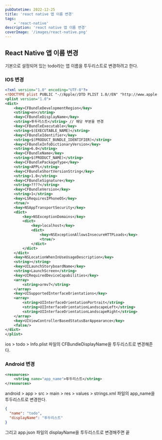 ```yaml
---
pubDatetime: 2022-12-25
title: 'react native 앱 이름 변경'
tags: 
	- 'react-native'
description: 'react native 앱 이름 변경'
coverImage: '/images/react-native.png'
---
```


## React Native 앱 이름 변경

기본으로 설정되어 있는 todo라는 앱 이름을 투두리스트로 변경하려고 한다.

### IOS 변경

```xml
<?xml version="1.0" encoding="UTF-8"?>
<!DOCTYPE plist PUBLIC "-//Apple//DTD PLIST 1.0//EN" "http://www.apple.com/DTDs/PropertyList-1.0.dtd">
<plist version="1.0">
<dict>
	<key>CFBundleDevelopmentRegion</key>
	<string>en</string>
	<key>CFBundleDisplayName</key>
	<string>투두리스트</string> // 해당 부분을 변경
	<key>CFBundleExecutable</key>
	<string>$(EXECUTABLE_NAME)</string>
	<key>CFBundleIdentifier</key>
	<string>$(PRODUCT_BUNDLE_IDENTIFIER)</string>
	<key>CFBundleInfoDictionaryVersion</key>
	<string>6.0</string>
	<key>CFBundleName</key>
	<string>$(PRODUCT_NAME)</string>
	<key>CFBundlePackageType</key>
	<string>APPL</string>
	<key>CFBundleShortVersionString</key>
	<string>1.0</string>
	<key>CFBundleSignature</key>
	<string>????</string>
	<key>CFBundleVersion</key>
	<string>1</string>
	<key>LSRequiresIPhoneOS</key>
	<true/>
	<key>NSAppTransportSecurity</key>
	<dict>
		<key>NSExceptionDomains</key>
		<dict>
			<key>localhost</key>
			<dict>
				<key>NSExceptionAllowsInsecureHTTPLoads</key>
				<true/>
			</dict>
		</dict>
	</dict>
	<key>NSLocationWhenInUseUsageDescription</key>
	<string></string>
	<key>UILaunchStoryboardName</key>
	<string>LaunchScreen</string>
	<key>UIRequiredDeviceCapabilities</key>
	<array>
		<string>armv7</string>
	</array>
	<key>UISupportedInterfaceOrientations</key>
	<array>
		<string>UIInterfaceOrientationPortrait</string>
		<string>UIInterfaceOrientationLandscapeLeft</string>
		<string>UIInterfaceOrientationLandscapeRight</string>
	</array>
	<key>UIViewControllerBasedStatusBarAppearance</key>
	<false/>
</dict>
</plist>
```

ios > todo > Info.plist 파일의 CFBundleDisplayName을 투두리스트로 변경해준다.

### Android 변경

```xml
<resources>
    <string name="app_name">투두리스트</string>
</resources>
```

android > app > src > main > res > values > strings.xml 파일의 app_name을 투두리스트로 변경한다.

```json
{
  "name": "todo",
  "displayName": "투두리스트"
}
```

그리고 app.json 파일의 displayName을 투두리스트로 변경해주면 끝
